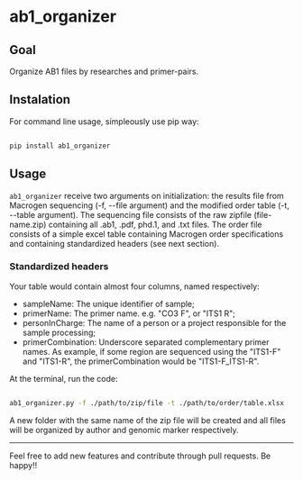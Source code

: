 # ab1_organizer

## Goal

Organize AB1 files by researches and primer-pairs.

## Instalation

For command line usage, simpleously use pip way:

```bash

pip install ab1_organizer

```

## Usage

`ab1_organizer` receive two arguments on initialization: the results file from Macrogen sequencing (-f, --file argument) and the modified order table (-t, --table argument). The sequencing file consists of the raw zipfile (file-name.zip) containing all .ab1, .pdf, phd.1, and .txt files. The order file consists of a simple excel table containing Macrogen order specifications and containing standardized headers (see next section).

### Standardized headers

Your table would contain almost four columns, named respectively:
- sampleName: The unique identifier of sample;
- primerName: The primer name. e.g. "CO3 F", or "ITS1 R";
- personInCharge: The name of a person or a project responsible for the sample processing;
- primerCombination: Underscore separated complementary primer names. As example, if some region are sequenced using the "ITS1-F" and "ITS1-R", the primerCombination would be "ITS1-F_ITS1-R".


At the terminal, run the code:

```bash

ab1_organizer.py -f ./path/to/zip/file -t ./path/to/order/table.xlsx

```

A new folder with the same name of the zip file will be created and all files will be organized by author and genomic marker respectively.


---

Feel free to add new features and contribute through pull requests. Be happy!!
